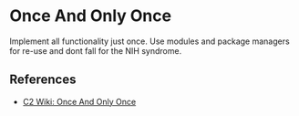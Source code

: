 # Once And Only Once

Implement all functionality just once. Use modules and package managers for re-use and dont fall for the NIH syndrome.

## References

* [C2 Wiki: Once And Only Once](https://c2.com/cgi/wiki?OnceAndOnlyOnce)
